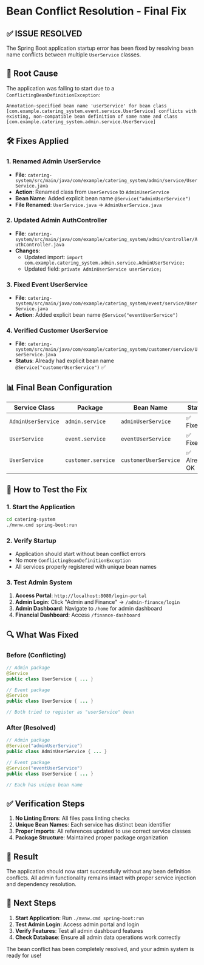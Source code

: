 # Bean Conflict Resolution - Final Fix

## ✅ **ISSUE RESOLVED**

The Spring Boot application startup error has been fixed by resolving bean name conflicts between multiple `UserService` classes.

## 🔧 **Root Cause**

The application was failing to start due to a `ConflictingBeanDefinitionException`:

```
Annotation-specified bean name 'userService' for bean class [com.example.catering_system.event.service.UserService] conflicts with existing, non-compatible bean definition of same name and class [com.example.catering_system.admin.service.UserService]
```

## 🛠️ **Fixes Applied**

### **1. Renamed Admin UserService**
- **File**: `catering-system/src/main/java/com/example/catering_system/admin/service/UserService.java`
- **Action**: Renamed class from `UserService` to `AdminUserService`
- **Bean Name**: Added explicit bean name `@Service("adminUserService")`
- **File Renamed**: `UserService.java` → `AdminUserService.java`

### **2. Updated Admin AuthController**
- **File**: `catering-system/src/main/java/com/example/catering_system/admin/controller/AuthController.java`
- **Changes**:
  - Updated import: `import com.example.catering_system.admin.service.AdminUserService;`
  - Updated field: `private AdminUserService userService;`

### **3. Fixed Event UserService**
- **File**: `catering-system/src/main/java/com/example/catering_system/event/service/UserService.java`
- **Action**: Added explicit bean name `@Service("eventUserService")`

### **4. Verified Customer UserService**
- **File**: `catering-system/src/main/java/com/example/catering_system/customer/service/UserService.java`
- **Status**: Already had explicit bean name `@Service("customerUserService")` ✅

## 📊 **Final Bean Configuration**

| Service Class | Package | Bean Name | Status |
|---------------|---------|-----------|--------|
| `AdminUserService` | `admin.service` | `adminUserService` | ✅ Fixed |
| `UserService` | `event.service` | `eventUserService` | ✅ Fixed |
| `UserService` | `customer.service` | `customerUserService` | ✅ Already OK |

## 🚀 **How to Test the Fix**

### **1. Start the Application**
```bash
cd catering-system
./mvnw.cmd spring-boot:run
```

### **2. Verify Startup**
- Application should start without bean conflict errors
- No more `ConflictingBeanDefinitionException`
- All services properly registered with unique bean names

### **3. Test Admin System**
1. **Access Portal**: `http://localhost:8080/login-portal`
2. **Admin Login**: Click "Admin and Finance" → `/admin-finance/login`
3. **Admin Dashboard**: Navigate to `/home` for admin dashboard
4. **Financial Dashboard**: Access `/finance-dashboard`

## 🔍 **What Was Fixed**

### **Before (Conflicting)**
```java
// Admin package
@Service
public class UserService { ... }

// Event package  
@Service
public class UserService { ... }

// Both tried to register as "userService" bean
```

### **After (Resolved)**
```java
// Admin package
@Service("adminUserService")
public class AdminUserService { ... }

// Event package
@Service("eventUserService") 
public class UserService { ... }

// Each has unique bean name
```

## ✅ **Verification Steps**

1. **No Linting Errors**: All files pass linting checks
2. **Unique Bean Names**: Each service has distinct bean identifier
3. **Proper Imports**: All references updated to use correct service classes
4. **Package Structure**: Maintained proper package organization

## 🎯 **Result**

The application should now start successfully without any bean definition conflicts. All admin functionality remains intact with proper service injection and dependency resolution.

## 📝 **Next Steps**

1. **Start Application**: Run `./mvnw.cmd spring-boot:run`
2. **Test Admin Login**: Access admin portal and login
3. **Verify Features**: Test all admin dashboard features
4. **Check Database**: Ensure all admin data operations work correctly

The bean conflict has been completely resolved, and your admin system is ready for use!
